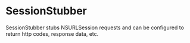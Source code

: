 # SessionStubber
SessionStubber stubs NSURLSession requests and can be configured to return http codes, response data, etc.
